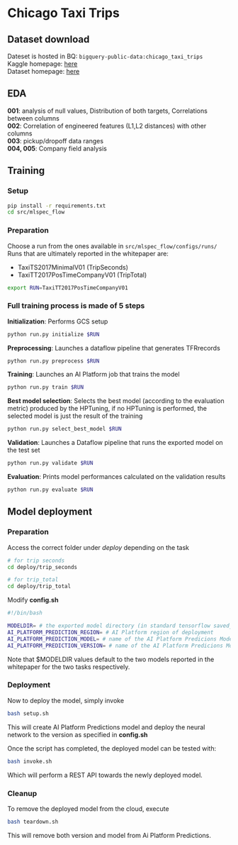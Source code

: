 # Chicago Taxi Trips

## Dataset download

Dateset is hosted in BQ: `bigquery-public-data:chicago_taxi_trips`  
Kaggle homepage: [here](https://www.kaggle.com/chicago/chicago-taxi-trips-bq)  
Dataset homepage: [here](https://digital.cityofchicago.org/index.php/chicago-taxi-data-released/)



## EDA

**001**: analysis of null values, Distribution of both targets, Correlations between columns  
**002**: Correlation of engineered features (L1,L2 distances) with other columns  
**003**: pickup/dropoff data ranges  
**004, 005**: Company field analysis  

## Training

### **Setup**

```bash
pip install -r requirements.txt
cd src/mlspec_flow
```

### **Preparation**

Choose a run from the ones available in `src/mlspec_flow/configs/runs/`  
Runs that are ultimately reported in the whitepaper are:

- TaxiTS2017MinimalV01 (TripSeconds)
- TaxiTT2017PosTimeCompanyV01 (TripTotal)

```bash
export RUN=TaxiTT2017PosTimeCompanyV01 
```

### **Full training process is made of 5 steps**

__Initialization__: Performs GCS setup

```bash
python run.py initialize $RUN
```

__Preprocessing__: Launches a dataflow pipeline that generates TFRrecords

```bash
python run.py preprocess $RUN
```

__Training__: Launches an AI Platform job that trains the model

```bash
python run.py train $RUN
```

__Best model selection__: Selects the best model (according to the evaluation metric) produced by the HPTuning, if no HPTuning is performed, the selected model is just the result of the training

```bash
python run.py select_best_model $RUN
```

__Validation__: Launches a Dataflow pipeline that runs the exported model on the test set

```bash
python run.py validate $RUN
```

__Evaluation__: Prints model performances calculated on the validation results 

```bash
python run.py evaluate $RUN
```

## Model deployment

### **Preparation**

Access the correct folder under *deploy* depending on the task

```bash
# for trip seconds
cd deploy/trip_seconds

# for trip_total
cd deploy/trip_total
```

Modify **config.sh**

```bash
#!/bin/bash

MODELDIR= # the exported model directory (in standard tensorflow saved_model format)
AI_PLATFORM_PREDICTION_REGION= # AI Platform region of deployment
AI_PLATFORM_PREDICTION_MODEL= # name of the AI Platform Predicions Model
AI_PLATFORM_PREDICTION_VERSION= # name of the AI Platform Predicions Model's Version
```

Note that $MODELDIR values default to the two models reported in the whitepaper for the two tasks respectively.

### Deployment

Now to deploy the model, simply invoke

```bash
bash setup.sh
```

This will create AI Platform Predictions model and deploy the neural network to the version as specified in **config.sh**

Once the script has completed, the deployed model can be tested with:

```bash
bash invoke.sh
```

Which will perform a REST API towards the newly deployed model.

### Cleanup

To remove the deployed model from the cloud, execute

```bash
bash teardown.sh
```

This will remove both version and model from Ai Platform Predictions.
